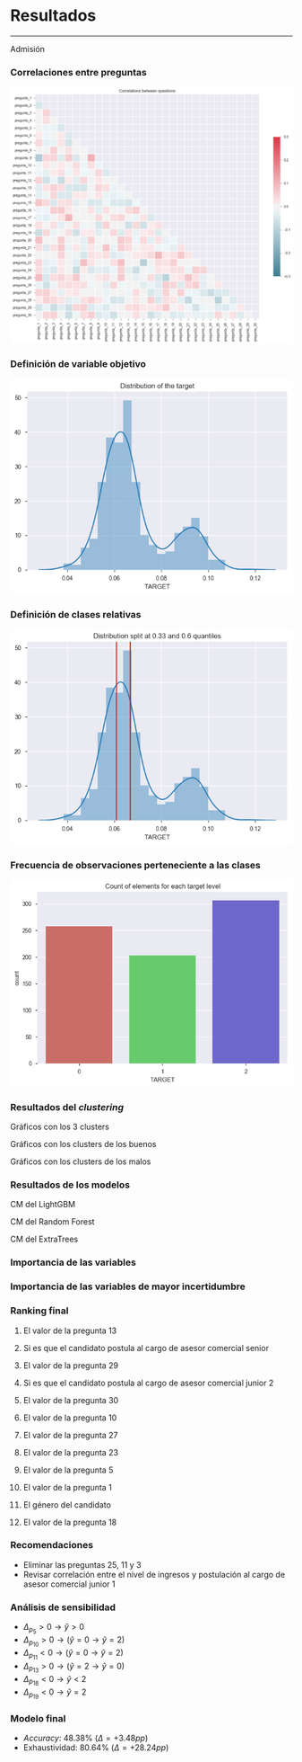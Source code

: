 # Resultados
***
Admisión



### Correlaciones entre preguntas
![](img/question-corr.png)



### Definición de variable objetivo
![](img/target-def.png)



### Definición de clases relativas
![](img/target-mg.png)



### Frecuencia de observaciones perteneciente a las clases
![](img/class-freq.png)



### Resultados del *clustering*



Gráficos con los 3 clusters



Gráficos con los clusters de los buenos



Gráficos con los clusters de los malos



### Resultados de los modelos



CM del LightGBM



CM del Random Forest



CM del ExtraTrees



### Importancia de las variables



### Importancia de las variables de mayor incertidumbre



### Ranking final



1. El valor de la pregunta 13
2. Si es que el candidato postula al cargo de asesor comercial senior
3. El valor de la pregunta 29
4. Si es que el candidato postula al cargo de asesor comercial junior 2
5. El valor de la pregunta 30
6. El valor de la pregunta 10



7. El valor de la pregunta 27
8. El valor de la pregunta 23
9. El valor de la pregunta 5
10. El valor de la pregunta 1
11. El género del candidato
12. El valor de la pregunta 18



### Recomendaciones
- Eliminar las preguntas 25, 11 y 3
- Revisar correlación entre el nivel de ingresos y postulación al cargo de asesor comercial junior 1



### Análisis de sensibilidad
- $\Delta_{p_5} > 0 \rightarrow \hat{y} > 0$
- $\Delta_{p_{10}} > 0 \rightarrow (\hat{y} = 0 \rightarrow \hat{y} = 2)$
- $\Delta_{p_{11}} < 0 \rightarrow (\hat{y} = 0 \rightarrow \hat{y} = 2)$
- $\Delta_{p_{13}} > 0 \rightarrow (\hat{y} = 2 \rightarrow \hat{y} = 0)$
- $\Delta_{p_{18}} < 0 \rightarrow \hat{y} < 2$
- $\Delta_{p_{19}} < 0 \rightarrow \hat{y} = 2$



### Modelo final
- *Accuracy*: $48.38\%$ ($\Delta = +3.48pp$)
- Exhaustividad: $80.64\%$ ($\Delta = +28.24pp$)
